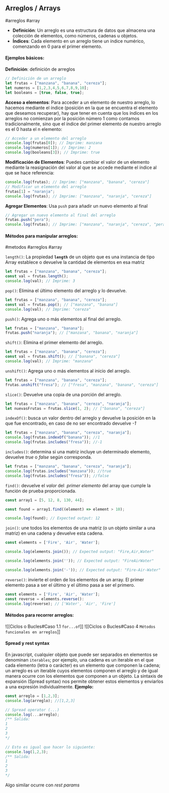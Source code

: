 ## Arreglos / Arrays
#arreglos #array
- **Definición**: Un arreglo es una estructura de datos que almacena una colección de elementos, como números, cadenas u objetos.
- **Índices**: Cada elemento en un arreglo tiene un índice numérico, comenzando en 0 para el primer elemento.

#### Ejemplos básicos:
**Definición**: definición de arreglos
``` js
// Definición de un arreglo
let frutas = ["manzana", "banana", "cereza"];
let numeros = [1,2,3,4,5,6,7,8,9,10];
let booleans = [true, false, true];
```

**Acceso a elementos**: Para acceder a un elemento de nuestro arreglo, lo hacemos mediante el índice (posición en la que se encuentra el elemento que deseamos recuperar), hay que tener en cuenta que los índices en los arreglos no comienzan por la posición número 1 como contamos tradicionalmente, sino que el índice del primer elemento de nuestro arreglo es el 0 hasta el n elemento: 
``` js
// Acceder a un elemento del arreglo
console.log(frutas[0]); // Imprime: manzana
console.log(numeros[1]); // Imprime: 2
console.log(booleans[3]); // Imprime: true
```

**Modificación de Elementos**: Puedes cambiar el valor de un elemento mediante la reasignación del valor al que se accede mediante el índice al que se hace referencia:
``` js
console.log(frutas); // Imprime: ["manzana", "banana", "cereza"]
// Modificar un elemento del arreglo
frutas[1] = "naranja";
console.log(frutas); // Imprime: ["manzana", "naranja", "cereza"]
```

**Agregar Elementos**: Usa `push` para añadir un nuevo elemento al final
``` js
// Agregar un nuevo elemento al final del arreglo
frutas.push("pera");
console.log(frutas); // Imprime: ["manzana", "naranja", "cereza", "pera"]
```

#### Métodos para manipular arreglos:
#metodos #arreglos #array 

`length()`: La propiedad **`length`** de un objeto que es una instancia de tipo Array establece o devuelve la cantidad de elementos en esa matriz
``` js
let frutas = ["manzana", "banana", "cereza"];
const val = frutas.length(); 
console.log(val); // Imprime: 3
```

`pop()`: Elimina el último elemento del arreglo y lo devuelve.
``` js
let frutas = ["manzana", "banana", "cereza"];
const val = frutas.pop(); // ["manzana", "banana"]
console.log(val); // Imprime: "cereza"
```

`push()`: Agrega uno o más elementos al final del arreglo.
``` js
let frutas = ["manzana", "banana"];
frutas.push("naranja"); // ["manzana", "banana", "naranja"]
```

`shift()`: Elimina el primer elemento del arreglo.
``` js
let frutas = ["manzana", "banana", "cereza"];
const val = frutas.shift(); // ["banana", "cereza"]
console.log(val); // Imprime: "manzana"
```

`unshift()`: Agrega uno o más elementos al inicio del arreglo.
``` js
let frutas = ["manzana", "banana", "cereza"];
frutas.unshift("fresa"); // ["fresa", "manzana", "banana", "cereza"]
```

`slice()`: Devuelve una copia de una porción del arreglo.
``` js
let frutas = ["manzana", "banana", "cereza", "naranja"];
let nuevasFrutas = frutas.slice(1, 2); // ["banana", "cereza"]
```

`indexOf()`:  busca un valor dentro del arreglo y devuelve la posición en la que fue encontrado, en caso de no ser encontrado devuelve *-1*
``` js
let frutas = ["manzana", "banana", "cereza", "naranja"];
console.log(frutas.indexOf("banana")); //1
console.log(frutas.includes("fresa")); //-1 
```

`includes()`: determina si una matriz incluye un determinado elemento, devuelve *true* o *false* según corresponda.
``` js
let frutas = ["manzana", "banana", "cereza", "naranja"];
console.log(frutas.includes("manzana")); //true
console.log(frutas.includes("fresa")); //false
```

`find()`: devuelve el *valor* del  *primer elemento* del array que cumple la función de prueba proporcionada.
``` js
const array1 = [5, 12, 8, 130, 44];

const found = array1.find((element) => element > 10);

console.log(found); // Expected output: 12
```

`join()`: une todos los elementos de una matriz (o un objeto similar a una matriz) en una cadena y devuelve esta cadena.
``` js
const elements = ['Fire', 'Air', 'Water'];

console.log(elements.join()); // Expected output: "Fire,Air,Water"

console.log(elements.join('')); // Expected output: "FireAirWater"

console.log(elements.join('-')); // Expected output: "Fire-Air-Water"
```

`reverse()`: invierte el orden de los elementos de un array. El primer elemento pasa a ser el último y el último pasa a ser el primero.
``` js
const elements = ['Fire', 'Air', 'Water'];
const reverse = elements.reverse():
console.log(reverse); // ['Water', 'Air', 'Fire']
```

#### Métodos para recorrer arreglos:
![[Ciclos o Bucles#Caso 1.1 `for...of`]]
![[Ciclos o Bucles#Caso 4 `Métodos funcionales en arreglos`]]

#### Spread y rest syntax
En javascript, cualquier objeto que puede ser separados en elementos se denominan `iterables`; por ejemplo, una cadena es un iterable en el que cada elemento (letra o carácter) es un elemento que componen la cadena; un arreglo es un iterable cuyos elementos componen el arreglo y de igual manera ocurre con los elementos que componen a un objeto.
La sintaxis de expansión (Spread syntax) nos permite obtener estos elementos y enviarlos a una expresión individualmente.
**Ejemplo:**
``` js
const arreglo = [1,2,3];
console.log(arreglo); //[1,2,3]

// Spread operator (...)
console.log(...arreglo); 
/** Salida: 
1
2
3
*/

// Esto es igual que hacer lo siguiente:
console.log(1,2,3); 
/** Salida: 
1
2
3
*/
```

Algo similar ocurre con *rest params* 
